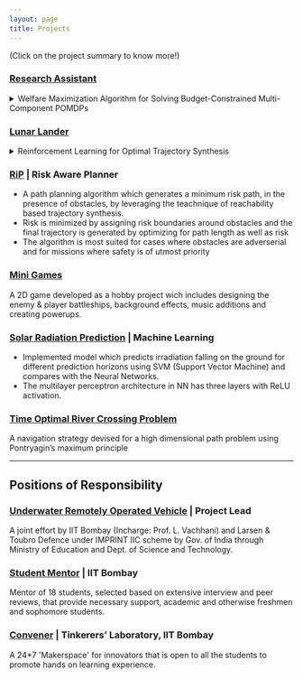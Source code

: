 ```yaml
---
layout: page
title: Projects
---
```

(Click on the project summary to know more!)

### [Research Assistant](https://mornik.web.illinois.edu/research/group/)
<details>
  <summary>Welfare Maximization Algorithm for Solving Budget-Constrained Multi-Component POMDPs</summary>

  - An algorithm for optimal policy synthesis for very large state space multi-component POMDPs within a budget. 
  - Motivated by the problem of finding optimal maintenance and inspection policies for a group of infrastructure components.
  - Developed a simulator in Julia for simulating the component-POMDP and solving it using the POMCP algorithm.
  - Devised an optimal budget distribution algorithm and increased computational feasibility and efficiency of the optimal policy synthesis.

</details>



### [Lunar Lander](https://github.com/Manavvora/Lunar_RL)
<details>
  <summary>Reinforcement Learning for Optimal Trajectory Synthesis</summary>

  - Performance analysis and comparison of DQN, SARSA, Q-Learning and Monte Carlo RL algorithms for optimal landing of a lunar lander on the surface of the moon  in the presence of external disturbances.
  - Created animation using the Python Gym Environment to visualize the performance of all algorithms.
  - Obtained the final trajectory of spacecraft, from the animations, under different algorithms using object tracking in OpenCV.

  | Simulation | Final Trajectory |
  | :--------: | :--------------: |
  | ![random](assets/random.gif)<br>*Random policy* | ![random_plot](assets/random.png) |
  | ![monte_carlo](assets/monte_carlo.gif)<br>*Monte Carlo* | ![monte_carlo](assets/monte_carlo.png) |
  | ![q_learning](assets/qlearning.gif)<br>*QLearning* | ![q_learning](assets/q_learning.png) |
  | ![sarsa](assets/sarsa.gif)<br>*SARSA* | ![sarsa](assets/sarsa.png) |
  | ![dqn](assets/dqn.gif)<br>*DQN* | ![dqn](assets/DQN.png) |

</details>


### [RiP](https://github.com/Manavvora/RiP_Planner) | Risk Aware Planner

-   A path planning algorithm which generates a minimum risk path, in the presence of obstacles, by leveraging the teachnique of reachability based trajectory synthesis.
-   Risk is minimized by assigning risk boundaries around obstacles and the final trajectory is generated by optimizing for path length as well as risk
-   The algorithm is most suited for cases where obstacles are adverserial and for missions where safety is of utmost priority

### [Mini Games](https://github.com/nakulrandad/Games)

A 2D game developed as a hobby project wich includes designing the enemy & player battleships, background effects, music additions and creating powerups.

### [Solar Radiation Prediction](https://docs.google.com/presentation/d/1cYWwQR02r17Bgc7hXHiDjqEfJLtR3x6AE6GK5HvttNw/edit?usp=sharing) | Machine Learning

-   Implemented model which predicts irradiation falling on the ground for different prediction horizons using SVM (Support Vector Machine) and compares with the Neural Networks.
-   The multilayer perceptron architecture in NN has three layers with ReLU activation.

### [Time Optimal River Crossing Problem](https://github.com/nakulrandad/Optimal-Control-Theory)

A navigation strategy devised for a high dimensional path problem using Pontryagin’s maximum principle

---

## Positions of Responsibility

### [Underwater Remotely Operated Vehicle]() | Project Lead

A joint effort by IIT Bombay (Incharge: Prof. L. Vachhani) and Larsen & Toubro Defence under IMPRINT IIC scheme by Gov. of India through Ministry of Education and Dept. of Science and Technology.

### [Student Mentor](https://smp.gymkhana.iitb.ac.in/) | IIT Bombay
Mentor of 18 students, selected based on extensive interview and peer reviews, that provide necessary support, academic and otherwise freshmen and sophomore students.

### [Convener](https://www.facebook.com/tinkererIITB/) | Tinkerers’ Laboratory, IIT Bombay
A 24*7 'Makerspace' for innovators that is open to all the students to promote hands on learning experience.
